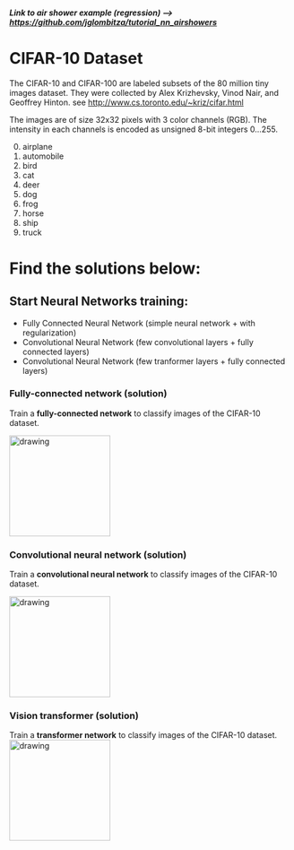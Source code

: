 ##### Link to air shower example (regression) --> https://github.com/jglombitza/tutorial_nn_airshowers

# CIFAR-10 Dataset
The CIFAR-10 and CIFAR-100 are labeled subsets of the 80 million tiny images dataset.
They were collected by Alex Krizhevsky, Vinod Nair, and Geoffrey Hinton.
see http://www.cs.toronto.edu/~kriz/cifar.html

The images are of size 32x32 pixels with 3 color channels (RGB).
The intensity in each channels is encoded as unsigned 8-bit integers 0...255.
<ol start="0">
  <li>airplane</li>
  <li>automobile</li>
  <li>bird</li>
	<li>cat</li>
  <li>deer</li>
  <li>dog</li>
	<li>frog</li>
  <li>horse</li>
  <li>ship</li>
	<li>truck</li>
</ol>

# Find the solutions below:
## Start Neural Networks training:
- Fully Connected Neural Network (simple neural network + with regularization)
- Convolutional Neural Network (few convolutional layers + fully connected layers)
- Convolutional Neural Network (few tranformer layers + fully connected layers)

### Fully-connected network (solution)
Train a **fully-connected network** to classify images of the CIFAR-10 dataset.  

<a target="_blank" rel="noopener noreferrer" href="https://colab.research.google.com/github/jglombitza/cifar_tutorial//blob/solution/fully_connected.ipynb"><img src="https://colab.research.google.com/assets/colab-badge.svg" alt="drawing" width="180"/> </a>

### Convolutional neural network (solution)
Train a **convolutional neural network** to classify images of the CIFAR-10 dataset.   

<a target="_blank" rel="noopener noreferrer" href="https://colab.research.google.com/github/jglombitza/cifar_tutorial//blob/solution/convolutional.ipynb"><img src="https://colab.research.google.com/assets/colab-badge.svg" alt="drawing" width="180"/> </a>

### Vision transformer (solution)
Train a **transformer network** to classify images of the CIFAR-10 dataset.  
<a target="_blank" rel="noopener noreferrer" href="https://colab.research.google.com/github/jglombitza/cifar_tutorial/blob/solution/vision_transformer.ipynb
"><img src="https://colab.research.google.com/assets/colab-badge.svg" alt="drawing" width="180"/> </a>
